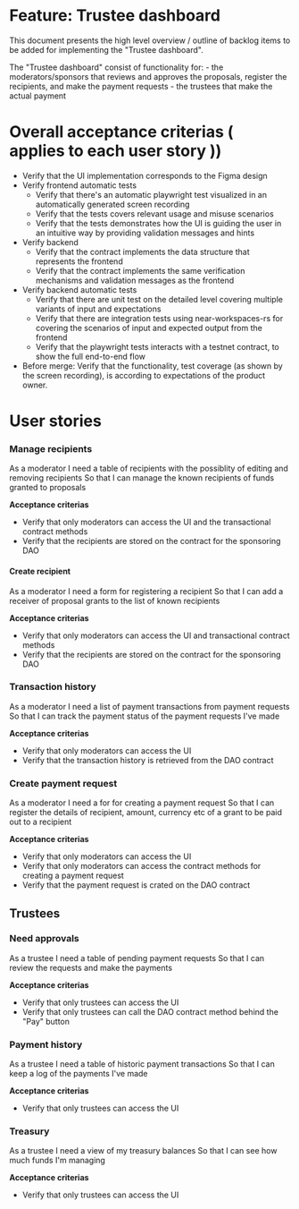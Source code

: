 Feature: Trustee dashboard
===========================

This document presents the high level overview / outline of backlog items to be added for implementing the "Trustee dashboard".

The "Trustee dashboard" consist of functionality for:
    - the moderators/sponsors that reviews and approves the proposals, register the recipients, and make the payment requests
    - the trustees that make the actual payment

# Overall acceptance criterias ( applies to each user story ))

- Verify that the UI implementation corresponds to the Figma design
- Verify frontend automatic tests
    - Verify that there's an automatic playwright test visualized in an automatically generated screen recording
    - Verify that the tests covers relevant usage and misuse scenarios
    - Verify that the tests demonstrates how the UI is guiding the user in an intuitive way by providing validation messages and hints
- Verify backend
    - Verify that the contract implements the data structure that represents the frontend
    - Verify that the contract implements the same verification mechanisms and validation messages as the frontend
- Verify backend automatic tests
    - Verify that there are unit test on the detailed level covering multiple variants of input and expectations
    - Verify that there are integration tests using near-workspaces-rs for covering the scenarios of input and expected output from the frontend
    - Verify that the playwright tests interacts with a testnet contract, to show the full end-to-end flow
- Before merge: Verify that the functionality, test coverage (as shown by the screen recording), is according to expectations of the product owner.

# User stories 

### Manage recipients

As a moderator
I need a table of recipients with the possiblity of editing and removing recipients
So that I can manage the known recipients of funds granted to proposals

**Acceptance criterias**

- Verify that only moderators can access the UI and the transactional contract methods
- Verify that the recipients are stored on the contract for the sponsoring DAO

#### Create recipient

As a moderator
I need a form for registering a recipient
So that I can add a receiver of proposal grants to the list of known recipients

**Acceptance criterias**

- Verify that only moderators can access the UI and transactional contract methods
- Verify that the recipients are stored on the contract for the sponsoring DAO

### Transaction history

As a moderator
I need a list of payment transactions from payment requests
So that I can track the payment status of the payment requests I've made

**Acceptance criterias**

- Verify that only moderators can access the UI
- Verify that the transaction history is retrieved from the DAO contract

### Create payment request

As a moderator
I need a for for creating a payment request
So that I can register the details of recipient, amount, currency etc of a grant to be paid out to a recipient

**Acceptance criterias**

- Verify that only moderators can access the UI
- Verify that only moderators can access the contract methods for creating a payment request
- Verify that the payment request is crated on the DAO contract

## Trustees

### Need approvals

As a trustee
I need a table of pending payment requests
So that I can review the requests and make the payments

**Acceptance criterias**

- Verify that only trustees can access the UI
- Verify that only trustees can call the DAO contract method behind the "Pay" button

### Payment history

As a trustee
I need a table of historic payment transactions
So that I can keep a log of the payments I've made

**Acceptance criterias**

- Verify that only trustees can access the UI

### Treasury

As a trustee
I need a view of my treasury balances
So that I can see how much funds I'm managing

**Acceptance criterias**

- Verify that only trustees can access the UI
